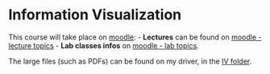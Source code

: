 # Information Visualization

This course will take place on [moodle](https://pcm.rnl.tecnico.ulisboa.pt/moodle/course/view.php?id=43): 
    - **Lectures** can be found on [moodle - lecture topics](https://pcm.rnl.tecnico.ulisboa.pt/moodle/mod/page/view.php?id=5367&forceview=1) 
    - **Lab classes infos** on [moodle - lab topics](https://pcm.rnl.tecnico.ulisboa.pt/moodle/mod/page/view.php?id=5369&forceview=1).

The large files (such as PDFs) can be found on my driver, in the [IV folder](https://drive.google.com/drive/folders/1G6MAl2QogsbgiOsgshmptFmXnxfJx2WY?usp=drive_link).